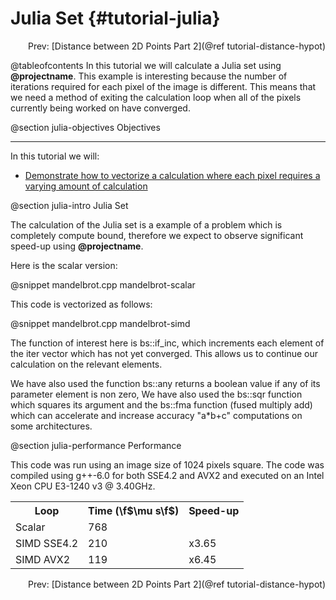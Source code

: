 Julia Set {#tutorial-julia}
=========

<div style="text-align: right;" markdown="1">Prev:  [Distance between 2D Points Part 2](@ref tutorial-distance-hypot)</div>

@tableofcontents
In this tutorial we will calculate a Julia set using **@projectname**. This example is interesting because
the number of iterations required for each pixel of the image is different. This means that we need a method
of exiting the calculation loop when all of the pixels currently being worked on have converged.

@section julia-objectives Objectives

-------------------------------------

In this tutorial we will:
- [Demonstrate how to vectorize a calculation where each pixel requires a varying amount of calculation](#julia-calculation)

@section julia-intro Julia Set

The calculation of the Julia set is a example of a problem which is completely compute bound, therefore
we expect to observe significant speed-up using **@projectname**.

Here is the scalar version:

@snippet mandelbrot.cpp mandelbrot-scalar

This code is vectorized as follows:

@snippet mandelbrot.cpp mandelbrot-simd

The function of interest here is bs::if_inc, which increments each element of the iter vector which has
not yet converged. This allows us to continue our calculation on the relevant elements.

We have also used the function bs::any returns a boolean value if any of its parameter element is non zero,
We have also used the bs::sqr function which squares its argument and the bs::fma function (fused multiply add) which
can accelerate and increase accuracy "a*b+c" computations on some architectures.

@section julia-performance Performance

This code was run using an image size of 1024 pixels square. The code was compiled using g++-6.0
for both SSE4.2 and AVX2 and executed on an Intel Xeon CPU E3-1240 v3 @ 3.40GHz.

<table align=cen<table align=center width=25% class="table-striped table-bordered">
<tr><th>Loop                <th>Time (\f$\mu s\f$) <th> Speed-up
<tr><td>Scalar              <td>768              <td>
<tr><td>SIMD SSE4.2         <td>210              <td> x3.65
<tr><td>SIMD AVX2           <td>119              <td> x6.45
</table>


<div style="text-align: right;" markdown="1">Prev:  [Distance between 2D Points Part 2](@ref tutorial-distance-hypot)</div>
